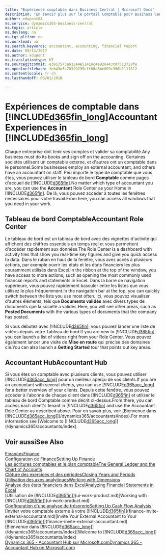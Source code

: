 ```yaml
---
title: "Expérience comptable dans Business Central | Microsoft Docs"
description: "En savoir plus sur le portail Comptable pour Business Central et le tableau de bord Comptable qui prend en charge les comptables internes et externes de la société du client."
author: edupont04
ms.service: dynamics365-business-central
ms.topic: article
ms.devlang: na
ms.tgt_pltfrm: na
ms.workload: na
ms.search.keywords: accountant, accounting, financial report
ms.date: 09/14/2017
ms.author: edupont
ms.translationtype: HT
ms.sourcegitcommit: e3917573a912a4e51416c4e926443c87513728fe
ms.openlocfilehash: feb49e3c78329235cff68c8be009c996b1111812
ms.contentlocale: fr-ch
ms.lasthandoff: 06/01/2018

---
```

# <a name="accountant-experiences-in-included365finlongincludesd365finlongmdmd"></a><span data-ttu-id="d13fb-103">Expériences de comptable dans [!INCLUDE[d365fin_long](includes/d365fin_long_md.md)]</span><span class="sxs-lookup"><span data-stu-id="d13fb-103">Accountant Experiences in [!INCLUDE[d365fin_long](includes/d365fin_long_md.md)]</span></span>
<span data-ttu-id="d13fb-104">Chaque entreprise doit tenir ses comptes et valider sa comptabilité.</span><span class="sxs-lookup"><span data-stu-id="d13fb-104">Any business must do its books and sign off on the accounting.</span></span> <span data-ttu-id="d13fb-105">Certaines sociétés utilisent un comptable externe, et d'autres ont un comptable dans le personnel.</span><span class="sxs-lookup"><span data-stu-id="d13fb-105">Some businesses employ an external accountant, and others have an accountant on staff.</span></span> <span data-ttu-id="d13fb-106">Peu importe le type de comptable que vous êtes, vous pouvez utiliser le tableau de bord **Comptable** comme pages d'accueil de [!INCLUDE[d365fin](includes/d365fin_md.md)].</span><span class="sxs-lookup"><span data-stu-id="d13fb-106">No matter which type of accountant you are, you can use the **Accountant** Role Center as your Home in [!INCLUDE[d365fin](includes/d365fin_md.md)].</span></span> <span data-ttu-id="d13fb-107">De là, vous pouvez accéder à toutes les fenêtres nécessaires pour votre travail.</span><span class="sxs-lookup"><span data-stu-id="d13fb-107">From here, you can access all windows that you need in your work.</span></span>  

## <a name="accountant-role-center"></a><span data-ttu-id="d13fb-108">Tableau de bord Comptable</span><span class="sxs-lookup"><span data-stu-id="d13fb-108">Accountant Role Center</span></span>
<span data-ttu-id="d13fb-109">Le tableau de bord est un tableau de bord avec des vignettes d'activité qui affichent des chiffres essentiels en temps réel et vous permettent d'accéder rapidement aux données.</span><span class="sxs-lookup"><span data-stu-id="d13fb-109">The Role Center is a dashboard with activity tiles that show you real-time key figures and give you quick access to data.</span></span> <span data-ttu-id="d13fb-110">Dans le ruban en haut de la fenêtre, vous avez accès à plusieurs actions, par exemple ouvrir les états et les états financiers les plus couramment utilisés dans Excel.</span><span class="sxs-lookup"><span data-stu-id="d13fb-110">In the ribbon at the top of the window, you have access to more actions, such as opening the most commonly used financial reports and statements in Excel.</span></span> <span data-ttu-id="d13fb-111">Dans la barre de navigation supérieure, vous pouvez rapidement basculer entre les listes que vous utilisez le plus fréquemment.</span><span class="sxs-lookup"><span data-stu-id="d13fb-111">In the navigation bar at the top, you can quickly switch between the lists you use most often.</span></span> <span data-ttu-id="d13fb-112">Ici, vous pouvez visualiser d'autres éléments, tels que **Documents validés** avec divers types de documents que la société a validés.</span><span class="sxs-lookup"><span data-stu-id="d13fb-112">Here, you will see other areas, such as **Posted Documents** with the various types of documents that the company has posted.</span></span>  

<span data-ttu-id="d13fb-113">Si vous débutez avec [!INCLUDE[d365fin](includes/d365fin_md.md)], vous pouvez lancer une liste de vidéos depuis votre Tableau de bord.</span><span class="sxs-lookup"><span data-stu-id="d13fb-113">If you are new to [!INCLUDE[d365fin](includes/d365fin_md.md)], you can launch a list of videos right from your Role Center.</span></span> <span data-ttu-id="d13fb-114">Vous pouvez également lancer une visite de **Mise en route** qui précise des domaines clé.</span><span class="sxs-lookup"><span data-stu-id="d13fb-114">You can also launch a **Getting Started** tour that points out key areas.</span></span>  

## <a name="accountant-hub"></a><span data-ttu-id="d13fb-115">Accountant Hub</span><span class="sxs-lookup"><span data-stu-id="d13fb-115">Accountant Hub</span></span>
<span data-ttu-id="d13fb-116">Si vous êtes un comptable avec plusieurs clients, vous pouvez utiliser [!INCLUDE[d365acc_long](includes/d365acc_long_md.md)] pour un meilleur aperçu de vos clients.</span><span class="sxs-lookup"><span data-stu-id="d13fb-116">If you are an accountant with several clients, you can use [!INCLUDE[d365acc_long](includes/d365acc_long_md.md)] for a better overview of your clients.</span></span> <span data-ttu-id="d13fb-117">Depuis cette fenêtre, vous pouvez accéder à l'abonné de chaque client dans [!INCLUDE[d365fin](includes/d365fin_md.md)] et utiliser le tableau de bord Comptable comme décrit ci-dessus.</span><span class="sxs-lookup"><span data-stu-id="d13fb-117">From there, you can access each client's tenant in [!INCLUDE[d365fin](includes/d365fin_md.md)] and use the Accountant Role Center as described above.</span></span> <span data-ttu-id="d13fb-118">Pour en savoir plus, voir [Bienvenue dans [!INCLUDE[d365acc_long](includes/d365acc_long_md.md)]](/dynamics365/accountants/index).</span><span class="sxs-lookup"><span data-stu-id="d13fb-118">For more information see [Welcome to [!INCLUDE[d365acc_long](includes/d365acc_long_md.md)]](/dynamics365/accountants/index).</span></span>  

## <a name="see-also"></a><span data-ttu-id="d13fb-119">Voir aussi</span><span class="sxs-lookup"><span data-stu-id="d13fb-119">See Also</span></span>
[<span data-ttu-id="d13fb-120">Finances</span><span class="sxs-lookup"><span data-stu-id="d13fb-120">Finance</span></span>](finance.md)  
[<span data-ttu-id="d13fb-121">Configuration de Finance</span><span class="sxs-lookup"><span data-stu-id="d13fb-121">Setting Up Finance</span></span>](finance-setup-finance.md)  
[<span data-ttu-id="d13fb-122">Les écritures comptables et le plan comptable</span><span class="sxs-lookup"><span data-stu-id="d13fb-122">The General Ledger and the Chart of Accounts</span></span>](finance-general-ledger.md)  
[<span data-ttu-id="d13fb-123">Clôture des exercices et des périodes</span><span class="sxs-lookup"><span data-stu-id="d13fb-123">Closing Years and Periods</span></span>](year-close-years-periods.md)  
[<span data-ttu-id="d13fb-124">Utilisation des axes analytiques</span><span class="sxs-lookup"><span data-stu-id="d13fb-124">Working with Dimensions</span></span>](finance-dimensions.md)  
[<span data-ttu-id="d13fb-125">Analyse des états financiers dans Excel</span><span class="sxs-lookup"><span data-stu-id="d13fb-125">Analyzing Financial Statements in Excel</span></span>](finance-analyze-excel.md)  
<span data-ttu-id="d13fb-126">[Utilisation de [!INCLUDE[d365fin](includes/d365fin_md.md)]](ui-work-product.md)</span><span class="sxs-lookup"><span data-stu-id="d13fb-126">[Working with [!INCLUDE[d365fin](includes/d365fin_md.md)]](ui-work-product.md)</span></span>  
[<span data-ttu-id="d13fb-127">Configuration d'une analyse de trésorerie</span><span class="sxs-lookup"><span data-stu-id="d13fb-127">Setting Up Cash Flow Analysis</span></span>](finance-setup-cash-flow-analyses.md)  
<span data-ttu-id="d13fb-128">[Inviter votre comptable externe à votre [!INCLUDE[d365fin](includes/d365fin_md.md)]](finance-invite-external-accountant.md)</span><span class="sxs-lookup"><span data-stu-id="d13fb-128">[Invite Your External Accountant to Your [!INCLUDE[d365fin](includes/d365fin_md.md)]](finance-invite-external-accountant.md)</span></span>  
<span data-ttu-id="d13fb-129">[Bienvenue dans [!INCLUDE[d365acc_long](includes/d365acc_long_md.md)]](/dynamics365/accountants/index)</span><span class="sxs-lookup"><span data-stu-id="d13fb-129">[Welcome to [!INCLUDE[d365acc_long](includes/d365acc_long_md.md)]](/dynamics365/accountants/index)</span></span>  
[<span data-ttu-id="d13fb-130">Dynamics 365 - Accountant Hub sur Microsoft.com</span><span class="sxs-lookup"><span data-stu-id="d13fb-130">Dynamics 365 - Accountant Hub on Microsoft.com</span></span>](https://www.microsoft.com/en-us/dynamics365/financial-insights-for-accountants)  

